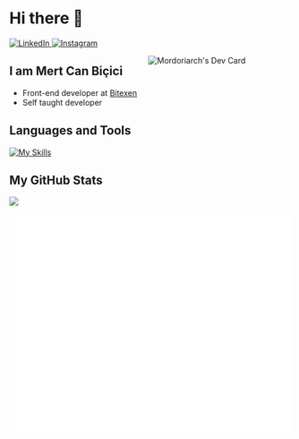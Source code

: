 # Hi there 👋

<div align="left">
  
  <a href="https://www.linkedin.com/in/mrtcnbcc/">
    <img
      src="https://img.shields.io/static/v1?logo=linkedin&style=flat-square&color=0072b1&label=LinkedIn&message=%E2%98%86"
      alt="LinkedIn"
    />
  </a>
  <a rel="me" href="https://instagram.com/mrtcnbcc">
     <img
      src="https://img.shields.io/static/v1?logo=instagram&style=flat-square&color=0072b1&label=Instagram&message=%E2%98%86"
      alt="Instagram"
    />
  </a>
  </a>
  
  <a href="https://app.daily.dev/Mordoriarch"><img src="https://api.daily.dev/devcards/58aec42f3cf7423cabf4c58f8266ac8c.png?r=oxm" width="256" align="right" alt="Mordoriarch's Dev Card"/></a>


</div>

## I am Mert Can Biçici

- Front-end developer at [Bitexen](https://www.bitexen.com/)
- Self taught developer

## Languages and Tools

[![My Skills](https://skills.thijs.gg/icons?i=html,css,javascript,react,nextjs)](https://www.linkedin.com/in/mrtcnbcc/)


## My GitHub Stats

<p align="left">
<a href="#"><img src="https://github-readme-stats.vercel.app/api?username=mrtcnbcc&show_icons=true&count_private=true&title_color=0891b2&text_color=ffffff&icon_color=0891b2&bg_color=171717&hide_border=true&show_icons=true" /></a>
</p>

![Metrics](/github-metrics.svg)



